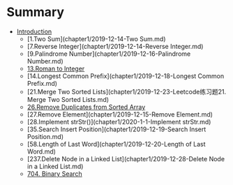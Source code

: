 # Summary

* [Introduction](README.md)	
	* [1.Two Sum](chapter1/2019-12-14-Two Sum.md)
	* [7.Reverse Integer](chapter1/2019-12-14-Reverse Integer.md)
	* [9.Palindrome Number](chapter1/2019-12-16-Palindrome Number.md)
	* [13.Roman to Integer]()
	* [14.Longest Common Prefix](chapter1/2019-12-18-Longest Common Prefix.md)
	* [21.Merge Two Sorted Lists](chapter1/2019-12-23-Leetcode练习题21. Merge Two Sorted Lists.md)
	* [26.Remove Duplicates from Sorted Array]()
	* [27.Remove Element](chapter1/2019-12-15-Remove Element.md)
	* [28.Implement strStr()](chapter1/2020-1-1-Implement strStr.md)
	* [35.Search Insert Position](chapter1/2019-12-19-Search Insert Position.md)
	* [58.Length of Last Word](chapter1/2019-12-20-Length of Last Word.md)
	* [237.Delete Node in a Linked List](chapter1/2019-12-28-Delete Node in a Linked List.md)
	* [704. Binary Search]()

	
	
	